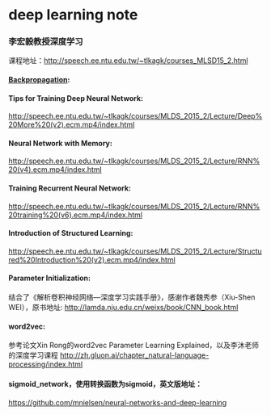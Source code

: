 # deep learning note

### 李宏毅教授深度学习 
课程地址：http://speech.ee.ntu.edu.tw/~tlkagk/courses_MLSD15_2.html

#### [Backpropagation](http://speech.ee.ntu.edu.tw/~tlkagk/courses/MLDS_2015_2/Lecture/DNN%20backprop.ecm.mp4/index.html '反向传播'):

#### Tips for Training Deep Neural Network: 
http://speech.ee.ntu.edu.tw/~tlkagk/courses/MLDS_2015_2/Lecture/Deep%20More%20(v2).ecm.mp4/index.html

#### Neural Network with Memory: 
http://speech.ee.ntu.edu.tw/~tlkagk/courses/MLDS_2015_2/Lecture/RNN%20(v4).ecm.mp4/index.html

#### Training Recurrent Neural Network:
http://speech.ee.ntu.edu.tw/~tlkagk/courses/MLDS_2015_2/Lecture/RNN%20training%20(v6).ecm.mp4/index.html

#### Introduction of Structured Learning: 
http://speech.ee.ntu.edu.tw/~tlkagk/courses/MLDS_2015_2/Lecture/Structured%20Introduction%20(v2).ecm.mp4/index.html

#### Parameter Initialization:
结合了《解析卷积神经网络—深度学习实践手册》，感谢作者魏秀参（Xiu-Shen WEI），原书地址:
http://lamda.nju.edu.cn/weixs/book/CNN_book.html

#### word2vec: 
参考论文Xin Rong的word2vec Parameter Learning Explained，以及李沐老师的深度学习课程
http://zh.gluon.ai/chapter_natural-language-processing/index.html

#### sigmoid_network，使用转换函数为sigmoid，英文版地址：
https://github.com/mnielsen/neural-networks-and-deep-learning
